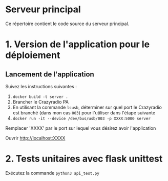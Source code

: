 # Serveur principal

Ce répertoire contient le code source du serveur principal.

# 1. Version de l'application pour le déploiement

## Lancement de l'application 

Suivez les instructions suivantes :

1. `docker build -t server .`
2. Brancher le Crazyradio PA
3. En utilisant la commande `lsusb`, déterminer sur quel port le Crazyradio est branché (dans mon cas `003`) pour l'utiliser dans l'étape suivante
4. `docker run -it --device /dev/bus/usb/003 -p XXXX:5000 server`

Remplacer 'XXXX' par le port sur lequel vous désirez avoir l'application

Ouvrir [http://localhost:XXXX](http://localhost:XXXX)

# 2. Tests unitaires avec flask unittest 

Exécutez la commande `python3 api_test.py`
